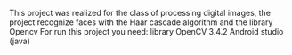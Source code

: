 This project was realized for the class of processing digital images, the project recognize faces with the Haar cascade algorithm and the library Opencv
For run this project you need:
library OpenCV 3.4.2
Android studio (java)
